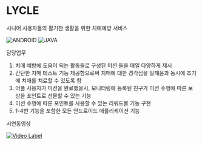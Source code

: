 # LYCLE

시니어 사용자들의 활기찬 생활을 위한 치매예방 서비스

![ANDROID](https://img.shields.io/badge/Android-3DDC84?style=for-the-badge&logo=android&logoColor=white) ![JAVA](https://img.shields.io/badge/Java-ED8B00?style=for-the-badge&logo=openjdk&logoColor=white)

담당업무
1. 치매 예방에 도움이 되는 활동들로 구성된 미션 들을 매일 다양하게 제시
2. 간단한 치매 테스트 기능 제공함으로써 치매에 대한 경각심을 일꺠움과 동시에 조기에 치매를 치료할 수 있도록 함
3. 어플 사용자가 미션을 완료했을시, 모니터링에 등록된 친구가 미션 수행에 따른 보상을 포인트로 선물할 수 있는 기능
4. 미션 수행에 따른 포인트를 사용할 수 있는 리워드몰 기능 구현
5. 1-4번 기능을 포함한 모든 안드로이드 애플리케이션 기능
   

시연동영상


[![Video Label](http://img.youtube.com/vi/YV9baOZM9Kc/0.jpg)](https://youtu.be/YV9baOZM9Kc)
